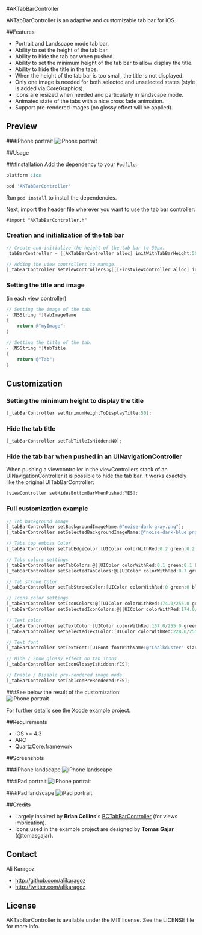 #AKTabBarController

AKTabBarController is an adaptive and customizable tab bar for iOS.

##Features
- Portrait and Landscape mode tab bar.
- Ability to set the height of the tab bar.
- Ability to hide the tab bar when pushed.
- Ability to set the minimum height of the tab bar to allow display the title.
- Ability to hide the title in the tabs.
- When the height of the tab bar is too small, the title is not displayed.
- Only one image is needed for both selected and unselected states (style is added via CoreGraphics).
- Icons are resized when needed and particularly in landscape mode.
- Animated state of the tabs with a nice cross fade animation.
- Support pre-rendered images (no glossy effect will be applied).

## Preview
###iPhone portrait
![iPhone portrait](https://github.com/alikaragoz/AKTabBarController/raw/master/Screenshots/iphone-portrait.png)

##Usage

###Installation
Add the dependency to your `Podfile`:

```ruby
platform :ios

pod 'AKTabBarController'
```

Run `pod install` to install the dependencies.

Next, import the header file wherever you want to use the tab bar controller:

```objc
#import "AKTabBarController.h"
```

### Creation and initialization of the tab bar
``` objective-c  
// Create and initialize the height of the tab bar to 50px.
_tabBarController = [[AKTabBarController alloc] initWithTabBarHeight:50];

// Adding the view controllers to manage.
[_tabBarController setViewControllers:@[[[FirstViewController alloc] init], [[SecondViewController alloc] init], [[ThirdViewController alloc] init], [[FourthViewController alloc] init]]]];  
```

### Setting the title and image
(in each view controller)

``` objective-c
// Setting the image of the tab.
- (NSString *)tabImageName
{
	return @"myImage";
}

// Setting the title of the tab.
- (NSString *)tabTitle
{
	return @"Tab";
}
```
## Customization
### Setting the minimum height to display the title

``` objective-c  
[_tabBarController setMinimumHeightToDisplayTitle:50];
```

### Hide the tab title

``` objective-c  
[_tabBarController setTabTitleIsHidden:NO];
```
### Hide the tab bar when pushed in an UINavigationController
When pushing a viewcontroller in the viewControllers stack of an UINavigationController it is possible to hide the tab bar. It works exactely like the original UITabBarController:

``` objective-c
[viewController setHidesBottomBarWhenPushed:YES];
```
### Full customization example

``` objective-c
// Tab background Image
[_tabBarController setBackgroundImageName:@"noise-dark-gray.png"];
[_tabBarController setSelectedBackgroundImageName:@"noise-dark-blue.png"];

// Tabs top emboss Color
[_tabBarController setTabEdgeColor:[UIColor colorWithRed:0.2 green:0.2 blue:0.2 alpha:0.8]];

// Tabs colors settings
[_tabBarController setTabColors:@[[UIColor colorWithRed:0.1 green:0.1 blue:0.1 alpha:0.0], [UIColor colorWithRed:0.6 green:0.6 blue:0.6 alpha:1.0]]]; // MAX 2 Colors
[_tabBarController setSelectedTabColors:@[[UIColor colorWithRed:0.7 green:0.7 blue:0.7 alpha:1.0], [UIColor colorWithRed:1.0 green:1.0 blue:1.0 alpha:0.0]]]; // MAX 2 Colors

// Tab stroke Color
[_tabBarController setTabStrokeColor:[UIColor colorWithRed:0 green:0 blue:0 alpha:0]];

// Icons color settings
[_tabBarController setIconColors:@[[UIColor colorWithRed:174.0/255.0 green:174.0/255.0 blue:174.0/255.0 alpha:1], [UIColor colorWithRed:228.0/255.0 green:228.0/255.0 blue:228.0/255.0 alpha:1]]]; // MAX 2 Colors
[_tabBarController setSelectedIconColors:@[[UIColor colorWithRed:174.0/255.0 green:174.0/255.0 blue:174.0/255.0 alpha:1], [UIColor colorWithRed:228.0/255.0 green:228.0/255.0 blue:228.0/255.0 alpha:1]]]; // MAX 2 Colors

// Text color
[_tabBarController setTextColor:[UIColor colorWithRed:157.0/255.0 green:157.0/255.0 blue:157.0/255.0 alpha:1.0]];
[_tabBarController setSelectedTextColor:[UIColor colorWithRed:228.0/255.0 green:228.0/255.0 blue:228.0/255.0 alpha:1.0]];

// Text font
[_tabBarController setTextFont:[UIFont fontWithName:@"Chalkduster" size:14]];

// Hide / Show glossy effect on tab icons
[_tabBarController setIconGlossyIsHidden:YES];

// Enable / Disable pre-rendered image mode
[_tabBarController setTabIconPreRendered:YES];
```
###See below the result of the customization:  
![iPhone portrait](https://github.com/alikaragoz/AKTabBarController/raw/master/Screenshots/iphone-portrait-customized.png)

For further details see the Xcode example project.

##Requirements
- iOS >= 4.3
- ARC
- QuartzCore.framework

##Screenshots

###iPhone landscape
![iPhone landscape](https://github.com/alikaragoz/AKTabBarController/raw/master/Screenshots/iphone-landscape.png)

###iPad portrait
![iPhone portrait](https://github.com/alikaragoz/AKTabBarController/raw/master/Screenshots/ipad-portrait.png)

###iPad landscape
![iPad portrait](https://github.com/alikaragoz/AKTabBarController/raw/master/Screenshots/ipad-landscape.png)

##Credits
- Largely inspired by **Brian Collins**'s [BCTabBarController](https://github.com/briancollins/BCTabBarController) (for views imbrication).
- Icons used in the example project are designed by **Tomas Gajar** (@tomasgajar).

## Contact

Ali Karagoz

- http://github.com/alikaragoz
- http://twitter.com/alikaragoz

## License

AKTabBarController is available under the MIT license. See the LICENSE file for more info.
